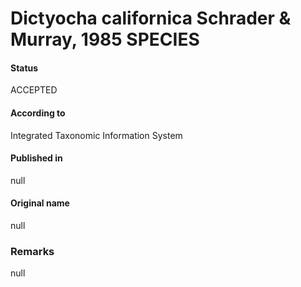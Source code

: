 Dictyocha californica Schrader & Murray, 1985 SPECIES
=======

#### Status
ACCEPTED

#### According to
Integrated Taxonomic Information System

#### Published in
null

#### Original name
null

### Remarks
null